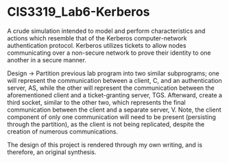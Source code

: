 # CIS3319_Lab6-Kerberos
A crude simulation intended to model and perform characteristics and actions which resemble that of the Kerberos computer-network authentication protocol. Kerberos utilizes tickets to allow nodes communicating over a non-secure network to prove their identity to one another in a secure manner.

Design -> Partition previous lab program into two similar subprograms; one will represent the communication between a client, C, and an authentication server, AS, while the other will represent the communication between the aforementioned client and a ticket-granting server, TGS. Afterward, create a third socket, similar to the other two, which represents the final communication between the client and a separate server, V. Note, the client component of only one communication will need to be present (persisting through the partition), as the client is not being replicated, despite the creation of numerous communications.

The design of this project is rendered through my own writing, and is therefore, an original synthesis.
